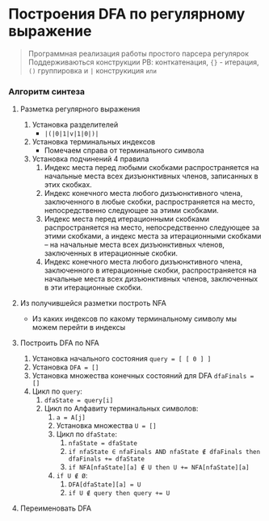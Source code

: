 # Построения DFA по регулярному выражение
>  Программная реализация работы простого парсера регулярок
Поддерживаються конструкции РВ: конткатенация, `{}` - итерация, `()` группировка и `|` конструкиция `или` 

### Алгоритм синтеза
1. Разметка регулярного выражения
    1. Установка разделителей
        * `|(|0|1|v|1|0|)|`
    2. Установка терминальных индексов
        * Помечаем справа от терминального символа
    3. Установка подчинений 4 правила
        1. Индекс места перед любыми скобками распространяется
           на начальные места всех дизъюнктивных членов,
           записанных в этих скобках.
        2. Индекс конечного места любого дизъюнктивного члена,
           заключенного в любые скобки,
           распространяется на место,
           непосредственно следующее за этими скобками.
        3. Индекс места перед итерационными скобками распространяется на место,
           непосредственно следующее за этими скобками,
           а индекс места за итерационными скобками
           – на начальные места всех дизъюнктивных членов,
           заключенных в итерационные скобки.
        4. Индекс конечного места любого дизъюнктивного члена,
           заключенного в итерационные скобки,
           распространяется на начальные места всех дизъюнктивных членов,
           заключенных в эти итерационные скобки.
       
2.  Из получившейся разметки построть NFA
    * Из каких индексов по какому терминальному символу мы можем перейти в индексы
    
3. Построить DFA по NFA
    1. Установка начального состояния `query = [ [ 0 ] ]`
    2. Установка `DFA = []`
    3. Установка множества конечных состояний для DFA `dfaFinals = []`
    4. Цикл по `query`:
        1. `dfaState = query[i]`
        2. Цикл по Алфавиту терминальных символов:
            1. `a = A[j]`
            2. Установка множества `U = []`
            3. Цикл по `dfaState`:
                1. `nfaState = dfaState`
                2. `if nfaState ∈ nfaFinals AND nfaState ∉ dfaFinals then dfaFinals += dfaState`
                3. `if NFA[nfaState][a] ∉ U then U += NFA[nfaState][a]`
            4. `if U ∉ Ø`:
                1. `DFA[dfaState][a] = U`
                2. `if U ∉ query then query += U`

4. Переименовать DFA